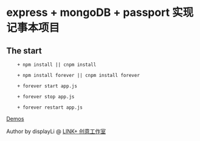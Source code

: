 # express + mongoDB + passport 实现记事本项目

## The start

```
    + npm install || cnpm install

    + npm install forever || cnpm install forever

    + forever start app.js

    + forever stop app.js

    + forever restart app.js

```
<a href="http://api.link97.com:8082">Demos</a>

Author by displayLi @ <a href="http://www.link97.com">LINK+ 创意工作室</a>
